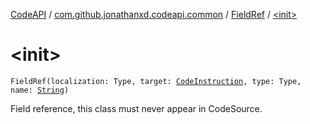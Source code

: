 [CodeAPI](../../index.md) / [com.github.jonathanxd.codeapi.common](../index.md) / [FieldRef](index.md) / [&lt;init&gt;](.)

# &lt;init&gt;

`FieldRef(localization: Type, target: `[`CodeInstruction`](../../com.github.jonathanxd.codeapi/-code-instruction.md)`, type: Type, name: `[`String`](https://kotlinlang.org/api/latest/jvm/stdlib/kotlin/-string/index.html)`)`

Field reference, this class must never appear in CodeSource.

